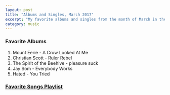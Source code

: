 ```yaml
---
layout: post
title: "Albums and Singles, March 2017"
excerpt: "My favorite albums and singles from the month of March in the 2017th year. "
category: music
---
```


### Favorite Albums
1. Mount Eerie - A Crow Looked At Me
1. Christian Scott - Ruler Rebel
1. The Spirit of the Beehive - pleasure suck
1. Jay Som - Everybody Works
1. Hated - You Tried

### <a href="https://open.spotify.com/user/blrobin2/playlist/7M8lxXyjfYFIikqcD305eT" target="_blank" rel="noopener">Favorite Songs Playlist</a>



